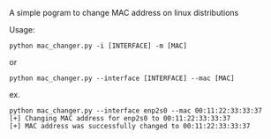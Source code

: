A simple pogram to change MAC address on linux distributions

Usage:
```
python mac_changer.py -i [INTERFACE] -m [MAC]
```
or
```
python mac_changer.py --interface [INTERFACE] --mac [MAC]
```

ex. 

```
python mac_changer.py --interface enp2s0 --mac 00:11:22:33:33:37
[+] Changing MAC address for enp2s0 to 00:11:22:33:33:37
[+] MAC address was successfully changed to 00:11:22:33:33:37
```
